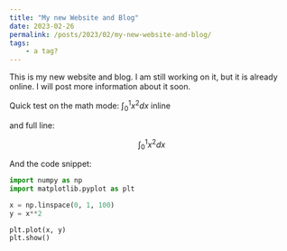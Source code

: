 ```yaml
---
title: "My new Website and Blog"
date: 2023-02-26
permalink: /posts/2023/02/my-new-website-and-blog/
tags:
    - a tag?
---
```


This is my new website and blog. I am still working on it, but it is already online. I will post more information about it soon.

Quick test on the math mode: $\int_0^1 x^2 dx$ inline

and full line:

$$
\int_0^1 x^2 dx
$$

And the code snippet:

```python
import numpy as np
import matplotlib.pyplot as plt

x = np.linspace(0, 1, 100)
y = x**2

plt.plot(x, y)
plt.show()
```